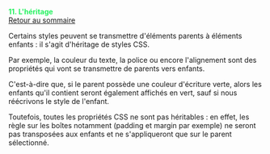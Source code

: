 
<span style="color:#26f260;">**11. L'héritage**</span><br>
[Retour au sommaire](1-Sommaire.md)<br>

Certains styles peuvent se transmettre d'éléments parents à éléments enfants : il s'agit d'héritage de styles CSS.<br>

Par exemple, la couleur du texte, la police ou encore l'alignement sont des propriétés qui vont se transmettre de parents vers enfants.<br>

C'est-à-dire que, si le parent possède une couleur d'écriture verte, alors les enfants qu'il contient seront également affichés en vert, sauf si nous réécrivons le style de l'enfant.<br>

Toutefois, toutes les propriétés CSS ne sont pas héritables : en effet, les règle sur les boîtes notamment (padding et margin par exemple) ne seront pas transposées aux enfants et ne s'appliqueront que sur le parent sélectionné.<br>
